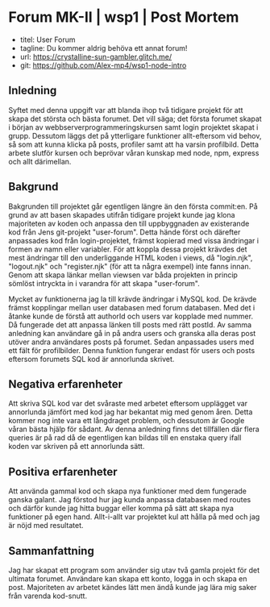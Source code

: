 # Forum MK-II | wsp1 | Post Mortem 

- titel: User Forum
- tagline: Du kommer aldrig behöva ett annat forum!
- url: https://crystalline-sun-gambler.glitch.me/
- git: https://github.com/Alex-mp4/wsp1-node-intro

## Inledning
Syftet med denna uppgift var att blanda ihop två tidigare projekt för att skapa det största och bästa forumet. Det vill säga; det första forumet skapat i början av webbserverprogrammeringskursen samt login projektet skapat i grupp. Dessutom läggs det på ytterligare funktioner allt-eftersom vid behov, så som att kunna klicka på posts, profiler samt att ha varsin profilbild. Detta arbete slutför kursen och beprövar våran kunskap med node, npm, express och allt därimellan.

## Bakgrund
Bakgrunden till projektet går egentligen längre än den första commit:en. På grund av att basen skapades utifrån tidigare projekt kunde jag klona majoriteten av koden och anpassa den till uppbyggnaden av existerande kod från Jens git-projekt "user-forum". Detta hände först och därefter anpassades kod från login-projektet, främst kopierad med vissa ändringar i formen av namn eller variabler. För att koppla dessa projekt krävdes det mest ändringar till den underliggande HTML koden i views, då "login.njk", "logout.njk" och "register.njk" (för att ta några exempel) inte fanns innan. Genom att skapa länkar mellan viewsen var båda projekten in princip sömlöst intryckta in i varandra för att skapa "user-forum".

Mycket av funktionerna jag la till krävde ändringar i MySQL kod. De krävde främst kopplingar mellan user databasen med forum databasen. Med det i åtanke kunde de förstå att authorId och users var kopplade med nummer. Då fungerade det att anpassa länken till posts med rätt postId. Av samma anledning kan användare gå in på andra users och granska alla deras post utöver andra användares posts på forumet. Sedan anpassades users med ett fält för profilbilder. Denna funktion fungerar endast för users och posts eftersom forumets SQL kod är annorlunda skrivet.

## Negativa erfarenheter
Att skriva SQL kod var det svåraste med arbetet eftersom upplägget var annorlunda jämfört med kod jag har bekantat mig med genom åren. Detta kommer nog inte vara ett långdraget problem, och dessutom är Google våran bästa hjälp för sådant. Av denna anledning finns det tillfällen där flera queries är på rad då de egentligen kan bildas till en enstaka query ifall koden var skriven på ett annorlunda sätt.

## Positiva erfarenheter
Att använda gammal kod och skapa nya funktioner med dem fungerade ganska galant. Jag förstod hur jag kunda anpassa databasen med routes och därför kunde jag hitta buggar eller komma på sätt att skapa nya funktioner på egen hand. Allt-i-allt var projektet kul att hålla på med och jag är nöjd med resultatet.

## Sammanfattning
Jag har skapat ett program som använder sig utav två gamla projekt för det ultimata forumet. Användare kan skapa ett konto, logga in och skapa en post. Majoriteten av arbetet kändes lätt men ändå kunde jag lära mig saker från varenda kod-snutt.
